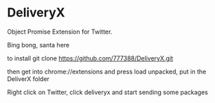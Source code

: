 # DeliveryX
Object Promise Extension for Twitter. 

Bing bong, santa here

to install git clone https://github.com/777388/DeliveryX.git

then get into chrome://extensions and press load unpacked, put in the DeliverX folder

Right click on Twitter, click deliveryx and start sending some packages
